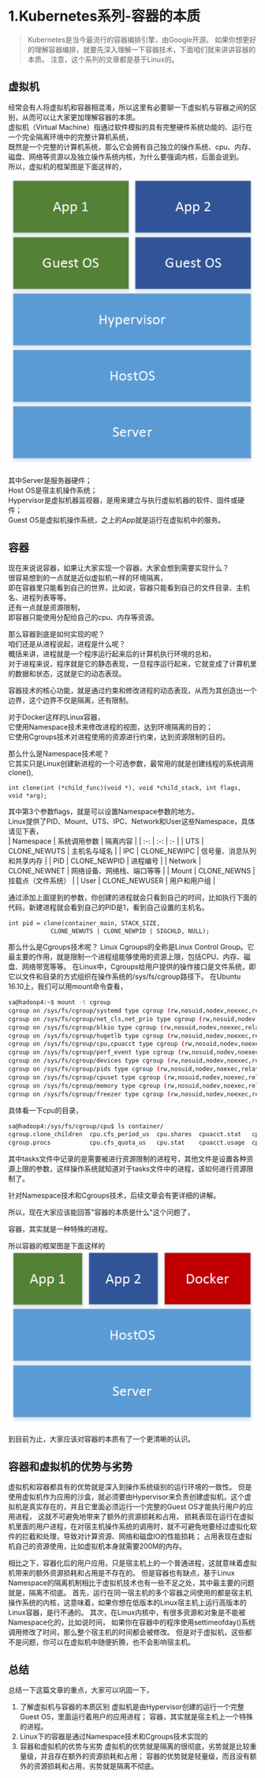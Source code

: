 # 1.Kubernetes系列-容器的本质

>Kubernetes是当今最流行的容器编排引擎，由Google开源。
如果你想更好的理解容器编排，就要先深入理解一下容器技术，下面咱们就来讲讲容器的本质。
注意，这个系列的文章都是基于Linux的。

## 虚拟机
经常会有人将虚拟机和容器相混淆，所以这里有必要聊一下虚拟机与容器之间的区别，从而可以让大家更加理解容器的本质。  
虚拟机（Virtual Machine）指通过软件模拟的具有完整硬件系统功能的、运行在一个完全隔离环境中的完整计算机系统，  
既然是一个完整的计算机系统，那么它会拥有自己独立的操作系统、cpu、内存、磁盘、网络等资源以及独立操作系统内核，为什么要强调内核，后面会说到。  
所以，虚拟机的框架图是下面这样的，  

![vm](https://github.com/deanzz/blog/blob/master/k8s/img/vm.png?raw=true)

其中Server是服务器硬件；  
Host OS是宿主机操作系统；  
Hypervisor是虚拟机器监视器，是用来建立与执行虚拟机器的软件、固件或硬件；  
Guest OS是虚拟机操作系统，之上的App就是运行在虚拟机中的服务。  

## 容器
现在来说说容器，如果让大家实现一个容器，大家会想到需要实现什么？  
很容易想到的一点就是近似虚拟机一样的环境隔离，  
即在容器里只能看到自己的世界，比如说，容器只能看到自己的文件目录、主机名、进程列表等等。  
还有一点就是资源限制，  
即容器只能使用分配给自己的cpu、内存等资源。  

那么容器到底是如何实现的呢？  
咱们还是从进程说起，进程是什么呢？  
概括来讲，进程就是一个程序运行起来后的计算机执行环境的总和，  
对于进程来说，程序就是它的静态表现，一旦程序运行起来，它就变成了计算机里的数据和状态，这就是它的动态表现。  

容器技术的核心功能，就是通过约束和修改进程的动态表现，从而为其创造出一个边界，这个边界不仅是隔离，还有限制。  

对于Docker这样的Linux容器，  
它使用Namespace技术来修改进程的视图，达到环境隔离的目的；  
它使用Cgroups技术对进程使用的资源进行约束，达到资源限制的目的。  

那么什么是Namespace技术呢？  
它其实只是Linux创建新进程的一个可选参数，最常用的就是创建线程的系统调用clone(),  
```
int clone(int (*child_func)(void *), void *child_stack, int flags, void *arg);
```
其中第3个参数flags，就是可以设置Namespace参数的地方。  
Linux提供了PID、Mount、UTS、IPC、Network和User这些Namespace，具体请见下表，  
| Namespace | 系统调用参数 | 隔离内容 |
| :-: | :-: | :- | 
| UTS | CLONE_NEWUTS | 主机名与域名 |
| IPC | CLONE_NEWIPC | 信号量、消息队列和共享内存 |
| PID | CLONE_NEWPID | 进程编号 |
| Network | CLONE_NEWNET | 网络设备、网络栈、端口等等 |
| Mount | CLONE_NEWNS | 挂载点（文件系统） |
| User | CLONE_NEWUSER | 用户和用户组 |

通过添加上面提到的参数，你创建的进程就会只看到自己的时间，比如执行下面的代码，新建进程就会看到自己的PID是1，看到自己设置的主机名。
```
int pid = clone(container_main, STACK_SIZE,
            CLONE_NEWUTS | CLONE_NEWPID | SIGCHLD, NULL);
```

那么什么是Cgroups技术呢？
Linux Cgroups的全称是Linux Control Group。它最主要的作用，就是限制一个进程组能够使用的资源上限，包括CPU、内存、磁盘、网络带宽等等。
在Linux中，Cgroups给用户提供的操作接口是文件系统，即它以文件和目录的方式组织在操作系统的/sys/fs/cgroup路径下。
在Ubuntu 16.10上，我们可以用mount命令查看，
```bash
sa@hadoop4:~$ mount -t cgroup
cgroup on /sys/fs/cgroup/systemd type cgroup (rw,nosuid,nodev,noexec,relatime,xattr,release_agent=/lib/systemd/systemd-cgroups-agent,name=systemd)
cgroup on /sys/fs/cgroup/net_cls,net_prio type cgroup (rw,nosuid,nodev,noexec,relatime,net_cls,net_prio)
cgroup on /sys/fs/cgroup/blkio type cgroup (rw,nosuid,nodev,noexec,relatime,blkio)
cgroup on /sys/fs/cgroup/hugetlb type cgroup (rw,nosuid,nodev,noexec,relatime,hugetlb)
cgroup on /sys/fs/cgroup/cpu,cpuacct type cgroup (rw,nosuid,nodev,noexec,relatime,cpu,cpuacct)
cgroup on /sys/fs/cgroup/perf_event type cgroup (rw,nosuid,nodev,noexec,relatime,perf_event)
cgroup on /sys/fs/cgroup/devices type cgroup (rw,nosuid,nodev,noexec,relatime,devices)
cgroup on /sys/fs/cgroup/pids type cgroup (rw,nosuid,nodev,noexec,relatime,pids)
cgroup on /sys/fs/cgroup/cpuset type cgroup (rw,nosuid,nodev,noexec,relatime,cpuset)
cgroup on /sys/fs/cgroup/memory type cgroup (rw,nosuid,nodev,noexec,relatime,memory)
cgroup on /sys/fs/cgroup/freezer type cgroup (rw,nosuid,nodev,noexec,relatime,freezer)
```
具体看一下cpu的目录，
```bash
sa@hadoop4:/sys/fs/cgroup/cpu$ ls container/
cgroup.clone_children  cpu.cfs_period_us  cpu.shares  cpuacct.stat   cpuacct.usage_all     cpuacct.usage_percpu_sys   cpuacct.usage_sys   notify_on_release
cgroup.procs           cpu.cfs_quota_us   cpu.stat    cpuacct.usage  cpuacct.usage_percpu  cpuacct.usage_percpu_user  cpuacct.usage_user  tasks
```
其中tasks文件中记录的是需要被进行资源限制的进程号，其他文件是设置各种资源上限的参数，这样操作系统就知道对于tasks文件中的进程，该如何进行资源限制了。

针对Namespace技术和Cgroups技术，后续文章会有更详细的讲解。

所以，现在大家应该能回答"容器的本质是什么"这个问题了，

容器，其实就是一种特殊的进程。

所以容器的框架图是下面这样的
![vm](https://github.com/deanzz/blog/blob/master/k8s/img/container.png?raw=true)

到目前为止，大家应该对容器的本质有了一个更清晰的认识。

## 容器和虚拟机的优势与劣势
虚拟机和容器都具有的优势就是深入到操作系统级别的运行环境的一致性。
但是使用虚拟机作为应用的沙盒，就必须要由Hypervisor来负责创建虚拟机，这个虚拟机是真实存在的，并且它里面必须运行一个完整的Guest OS才能执行用户的应用进程，
这就不可避免地带来了额外的资源损耗和占用，
损耗表现在运行在虚拟机里面的用户进程，在对宿主机操作系统的调用时，就不可避免地要经过虚拟化软件的拦截和处理，导致对计算资源、网络和磁盘IO的性能损耗；
占用表现在虚拟机自己的资源使用，比如虚拟机本身就需要200M的内存。

相比之下，容器化后的用户应用，只是宿主机上的一个普通进程，这就意味着虚拟机带来的额外资源损耗和占用是不存在的。
但是容器也有缺点，基于Linux Namespace的隔离机制相比于虚拟机技术也有一些不足之处，其中最主要的问题就是，隔离不彻底。
首先，运行在同一宿主机的多个容器之间使用的都是宿主机操作系统的内核，这意味着，如果你想在低版本的Linux宿主机上运行高版本的Linux容器，是行不通的。
其次，在Linux内核中，有很多资源和对象是不能被Namespace化的，比如说时间，
如果你在容器中的程序使用settimeofday()系统调用修改了时间，那么整个宿主机的时间都会被修改。
但是对于虚拟机，这些都不是问题，你可以在虚拟机中随便折腾，也不会影响宿主机。

## 总结
总结一下这篇文章的重点，大家可以巩固一下，
1. 了解虚拟机与容器的本质区别
    虚拟机是由Hypervisor创建的运行一个完整Guest OS，里面运行着用户的应用进程；
    容器，其实就是宿主机上一个特殊的进程。
2. Linux下的容器是通过Namespace技术和Cgroups技术实现的
3. 容器和虚拟机的优势与劣势
    虚拟机的优势就是隔离的很彻底，劣势就是比较重量级，并且存在额外的资源损耗和占用；
    容器的优势就是轻量级，而且没有额外的资源损耗和占用，劣势就是隔离不彻底。

